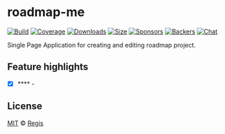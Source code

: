# roadmap-me

[![Build][build-badge]][build]
[![Coverage][coverage-badge]][coverage]
[![Downloads][downloads-badge]][downloads]
[![Size][size-badge]][size]
[![Sponsors][sponsors-badge]][collective]
[![Backers][backers-badge]][collective]
[![Chat][chat-badge]][chat]

Single Page Application for creating and editing roadmap project.

## Feature highlights

*   [x] **** - 

## License

[MIT][license] © [Regis ][author]

[author]: https://www.linkedin.com/in/regismdantas/

[license]: license

[build-badge]: https://github.com/regisdantas/roadmap-me/workflows/main/badge.svg

[build]: https://github.com/regisdantas/roadmap-me/actions

[coverage-badge]: https://img.shields.io/codecov/c/github/regisdantas/roadmap-me.svg

[coverage]: https://codecov.io/github/regisdantas/roadmap-me

[downloads-badge]: https://img.shields.io/npm/dm/react-markdown.svg

[downloads]: https://www.npmjs.com/package/react-markdown

[size-badge]: https://img.shields.io/bundlephobia/minzip/react-markdown.svg

[size]: https://bundlephobia.com/result?p=react-markdown

[sponsors-badge]: https://opencollective.com/unified/sponsors/badge.svg

[backers-badge]: https://opencollective.com/unified/backers/badge.svg

[collective]: https://opencollective.com/unified

[chat-badge]: https://img.shields.io/badge/chat-discussions-success.svg

[chat]: https://github.com/remarkjs/remark/discussions